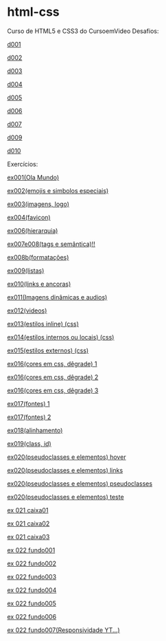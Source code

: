 # html-css
Curso de HTML5 e CSS3 do CursoemVideo
Desafios:

<a href="https://pedroluis1.github.io/html-css/desafios/d001/index.html">d001</a>

<a href="https://pedroluis1.github.io/html-css/desafios/d002/index.html">d002</a>

<a href="https://pedroluis1.github.io/html-css/desafios/d003/index.html">d003</a>

<a href="https://pedroluis1.github.io/html-css/desafios/d004/index.html">d004</a>

<a href="https://pedroluis1.github.io/html-css/desafios/d005/index.html">d005</a>

<a href="https://pedroluis1.github.io/html-css/desafios/d006/index.html">d006</a>

<a href="https://pedroluis1.github.io/html-css/desafios/d007/index.html">d007</a>

<a href="https://pedroluis1.github.io/html-css/desafios/d009/index.html">d009</a>

<a href="https://pedroluis1.github.io/html-css/desafios/d010/android.html">d010</a>

Exercícios:

<a href="https://pedroluis1.github.io/html-css/exercicios/ex001(Ola%20Mundo)/index.html" target="_blank">ex001(Ola Mundo)</a>

<a href="https://pedroluis1.github.io/html-css/exercicios/ex002(emojis%20e%20simbolos%20especiais)/index.html" target="_blank">ex002(emojis e simbolos especiais)</a>

<a href="https://pedroluis1.github.io/html-css/exercicios/ex003(imagens,%20logo)/index.html" target="_blank">ex003(imagens, logo)</a>

<a href="https://pedroluis1.github.io/html-css/exercicios/ex004(favicon)/index.html" target="_blank">ex004(favicon)</a>

<a href="https://pedroluis1.github.io/html-css/exercicios/ex006(hierarquia)/index.html" target="_blank">ex006(hierarquia)</a>

<a href="https://pedroluis1.github.io/html-css/exercicios/ex007e008(tags%20e%20sem%C3%A2ntica)!!/index.html" target="_blank">ex007e008(tags e semântica)!!</a>

<a href="https://pedroluis1.github.io/html-css/exercicios/ex008b(formata%C3%A7%C3%B5es)/index.html" target="_blank">ex008b(formatações)</a>

<a href="https://pedroluis1.github.io/html-css/exercicios/ex009(listas)/index.html" target="_blank">ex009(listas)</a>

<a href="https://pedroluis1.github.io/html-css/exercicios/ex010(links%20e%20ancoras)/index.html" target="_blank">ex010(links e ancoras)</a>

<a href="https://pedroluis1.github.io/html-css/exercicios/ex011(Imagens%20din%C3%A2micas%20e%20audios)/index.html" target="_blank">ex011(Imagens dinâmicas e audios)</a>

<a href="https://pedroluis1.github.io/html-css/exercicios/ex012(videos)/index.html" target="_blank">ex012(videos)</a>

<a href="https://pedroluis1.github.io/html-css/exercicios/ex013(estilos%20inline)%20(css)/index.html" target="_blank">ex013(estilos inline) (css)</a>

<a href="https://pedroluis1.github.io/html-css/exercicios/ex014(estilos%20internos%20ou%20locais)%20(css)/index.html" target="_blank">ex014(estilos internos ou locais) (css)</a>

<a href="https://pedroluis1.github.io/html-css/exercicios/ex015(estilos%20externos)%20(css)/index.html" target="_blank">ex015(estilos externos) (css)</a>

<a href="https://pedroluis1.github.io/html-css/exercicios/ex016(cores%20em%20css,%20d%C3%AAgrade)/cor01.html" target="_blank">ex016(cores em css, dêgrade) 1</a>

<a href="https://pedroluis1.github.io/html-css/exercicios/ex016(cores%20em%20css,%20d%C3%AAgrade)/cor02.html" target="_blank">ex016(cores em css, dêgrade) 2</a>

<a href="https://pedroluis1.github.io/html-css/exercicios/ex016(cores%20em%20css,%20d%C3%AAgrade)/cor03.html" target="_blank">ex016(cores em css, dêgrade) 3</a>

<a href="https://pedroluis1.github.io/html-css/exercicios/ex017(fontes)/fonte01.html" target="_blank">ex017(fontes) 1</a>

<a href="https://pedroluis1.github.io/html-css/exercicios/ex017(fontes)/fonte02.html" target="_blank">ex017(fontes) 2</a>

<a href="https://pedroluis1.github.io/html-css/exercicios/ex018(alinhamento)/alinhamento.html">ex018(alinhamento)</a>

<a href="https://pedroluis1.github.io/html-css/exercicios/ex019(class,%20id)/index.html" target="_blank">ex019(class, id)</a>

<a href="https://pedroluis1.github.io/html-css/exercicios/ex020(pseudoclasses%20e%20elementos)/hover.html" target="_blank">ex020(pseudoclasses e elementos) hover</a>

<a href="https://pedroluis1.github.io/html-css/exercicios/ex020(pseudoclasses%20e%20elementos)/links.html" target="_blank">ex020(pseudoclasses e elementos) links</a>

<a href="https://pedroluis1.github.io/html-css/exercicios/ex020(pseudoclasses%20e%20elementos)/pseudoclasse.html" target="_blank">ex020(pseudoclasses e elementos) pseudoclasses</a>

<a href="https://pedroluis1.github.io/html-css/exercicios/ex020(pseudoclasses%20e%20elementos)/teste.html" target="_blank">ex020(pseudoclasses e elementos) teste</a>

<a href="https://pedroluis1.github.io/html-css/exercicios/ex21(caixas)/caixa01.html" target="_blank">ex 021 caixa01</a>

<a href="https://pedroluis1.github.io/html-css/exercicios/ex21(caixas)/caixa02.html" target="_blank">ex 021 caixa02</a>

<a href="https://pedroluis1.github.io/html-css/exercicios/ex21(caixas)/caixa03.html" target="_blank">ex 021 caixa03</a>

<a href="https://pedroluis1.github.io/html-css/exercicios/ex22(fundos)/fundo001.html" target="_blank">ex 022 fundo001</a>

<a href="https://pedroluis1.github.io/html-css/exercicios/ex22(fundos)/fundo002.html" target="_blank">ex 022 fundo002</a>

<a href="https://pedroluis1.github.io/html-css/exercicios/ex22(fundos)/fundo003.html" target="_blank">ex 022 fundo003</a>

<a href="https://pedroluis1.github.io/html-css/exercicios/ex22(fundos)/fundo004.html" target="_blank">ex 022 fundo004</a>

<a href="https://pedroluis1.github.io/html-css/exercicios/ex22(fundos)/fundo005.html" target="_blank">ex 022 fundo005</a>

<a href="https://pedroluis1.github.io/html-css/exercicios/ex22(fundos)/fundo006.html" target="_blank">ex 022 fundo006</a>

<a href="https://pedroluis1.github.io/html-css/exercicios/ex22(fundos)/fundo007.html" target="_blank">ex 022 fundo007(Responsividade YT...)</a>